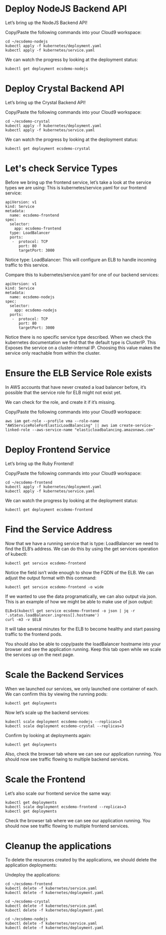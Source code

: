 # Deploy NodeJS Backend API
Let’s bring up the NodeJS Backend API!

Copy/Paste the following commands into your Cloud9 workspace:
```
cd ~/ecsdemo-nodejs
kubectl apply -f kubernetes/deployment.yaml
kubectl apply -f kubernetes/service.yaml
```
We can watch the progress by looking at the deployment status:
```
kubectl get deployment ecsdemo-nodejs
```
# Deploy Crystal Backend API
Let’s bring up the Crystal Backend API!

Copy/Paste the following commands into your Cloud9 workspace:
```
cd ~/ecsdemo-crystal
kubectl apply -f kubernetes/deployment.yaml
kubectl apply -f kubernetes/service.yaml
```
We can watch the progress by looking at the deployment status:
```
kubectl get deployment ecsdemo-crystal
```

# Let's check Service Types
Before we bring up the frontend service, let’s take a look at the service types we are using: This is kubernetes/service.yaml for our frontend service:
```
apiVersion: v1
kind: Service
metadata:
  name: ecsdemo-frontend
spec:
  selector:
    app: ecsdemo-frontend
  type: LoadBalancer
  ports:
   -  protocol: TCP
      port: 80
      targetPort: 3000
```
Notice type: LoadBalancer: This will configure an ELB to handle incoming traffic to this service.

Compare this to kubernetes/service.yaml for one of our backend services:
```
apiVersion: v1
kind: Service
metadata:
  name: ecsdemo-nodejs
spec:
  selector:
    app: ecsdemo-nodejs
  ports:
   -  protocol: TCP
      port: 80
      targetPort: 3000
```
Notice there is no specific service type described. When we check the kubernetes documentation we find that the default type is ClusterIP. This Exposes the service on a cluster-internal IP. Choosing this value makes the service only reachable from within the cluster.
# Ensure the ELB Service Role exists
In AWS accounts that have never created a load balancer before, it’s possible that the service role for ELB might not exist yet.

We can check for the role, and create it if it’s missing.

Copy/Paste the following commands into your Cloud9 workspace:
```
aws iam get-role --profile vma --role-name "AWSServiceRoleForElasticLoadBalancing" || aws iam create-service-linked-role --aws-service-name "elasticloadbalancing.amazonaws.com"
```
# Deploy Frontend Service

Let’s bring up the Ruby Frontend!

Copy/Paste the following commands into your Cloud9 workspace:
```
cd ~/ecsdemo-frontend
kubectl apply -f kubernetes/deployment.yaml
kubectl apply -f kubernetes/service.yaml
```
We can watch the progress by looking at the deployment status:
```
kubectl get deployment ecsdemo-frontend
```
# Find the Service Address

Now that we have a running service that is type: LoadBalancer we need to find the ELB’s address. We can do this by using the get services operation of kubectl:
```
kubectl get service ecsdemo-frontend
```
Notice the field isn’t wide enough to show the FQDN of the ELB. We can adjust the output format with this command:
```
kubectl get service ecsdemo-frontend -o wide
```
If we wanted to use the data programatically, we can also output via json. This is an example of how we might be able to make use of json output:
```
ELB=$(kubectl get service ecsdemo-frontend -o json | jq -r '.status.loadBalancer.ingress[].hostname')
curl -m3 -v $ELB
```
It will take several minutes for the ELB to become healthy and start passing traffic to the frontend pods.

You should also be able to copy/paste the loadBalancer hostname into your browser and see the application running. Keep this tab open while we scale the services up on the next page.

# Scale the Backend Services

When we launched our services, we only launched one container of each. We can confirm this by viewing the running pods:
```
kubectl get deployments
```
Now let’s scale up the backend services:
```
kubectl scale deployment ecsdemo-nodejs --replicas=3
kubectl scale deployment ecsdemo-crystal --replicas=3
```
Confirm by looking at deployments again:
```
kubectl get deployments
```
Also, check the browser tab where we can see our application running. You should now see traffic flowing to multiple backend services.

# Scale the Frontend
Let’s also scale our frontend service the same way:
```
kubectl get deployments
kubectl scale deployment ecsdemo-frontend --replicas=3
kubectl get deployments
```
Check the browser tab where we can see our application running. You should now see traffic flowing to multiple frontend services.
# Cleanup the applications

To delete the resources created by the applications, we should delete the application deployments:

Undeploy the applications:
```
cd ~/ecsdemo-frontend
kubectl delete -f kubernetes/service.yaml
kubectl delete -f kubernetes/deployment.yaml

cd ~/ecsdemo-crystal
kubectl delete -f kubernetes/service.yaml
kubectl delete -f kubernetes/deployment.yaml

cd ~/ecsdemo-nodejs
kubectl delete -f kubernetes/service.yaml
kubectl delete -f kubernetes/deployment.yaml
```